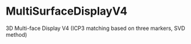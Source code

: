 # MultiSurfaceDisplayV4
3D Multi-face Display V4 (ICP3 matching based on three markers, SVD method)


